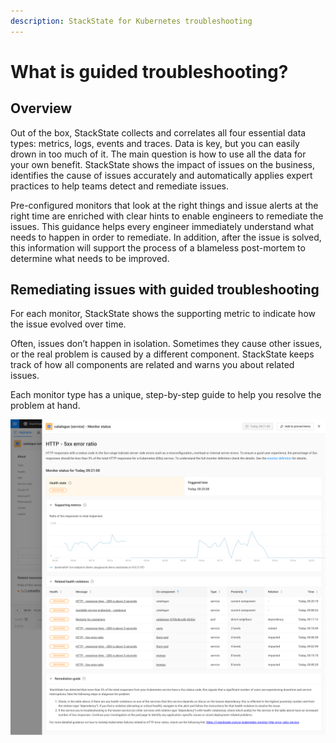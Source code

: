 ```yaml
---
description: StackState for Kubernetes troubleshooting
---
```

# What is guided troubleshooting?

## Overview

Out of the box, StackState collects and correlates all four essential data types: metrics, logs, events and traces. Data is key, but you can easily drown in too much of it. The main question is how to use all the data for your own benefit. StackState shows the impact of issues on the business, identifies the cause of issues accurately and automatically applies expert practices to help teams detect and remediate issues. 

Pre-configured monitors that look at the right things and issue alerts at the right time are enriched with clear hints to enable engineers to remediate the issues. This guidance helps every engineer immediately understand what needs to happen in order to remediate. In addition, after the issue is solved, this information will support the process of a blameless post-mortem to determine what needs to be improved.

## Remediating issues with guided troubleshooting

For each monitor, StackState shows the supporting metric to indicate how the issue evolved over time.

Often, issues don’t happen in isolation. Sometimes they cause other issues, or the real problem is caused by a different component. StackState keeps track of how all components are related and warns you about related issues.

Each monitor type has a unique, step-by-step guide to help you resolve the problem at hand.

![](../../.gitbook/assets/k8s/guided-troubleshooting.png)